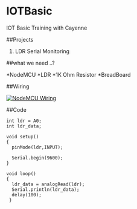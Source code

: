 # IOTBasic 
IOT Basic Training with Cayenne 

##Projects 

1. LDR Serial Monitoring 

##what we need ..?

*NodeMCU
*LDR
*1K Ohm Resistor 
*BreadBoard

##Wiring 

[![NodeMCU Wiring](https)](Wiring )

##Code

```
int ldr = A0;
int ldr_data;

void setup() 
{
  pinMode(ldr,INPUT);
  
  Serial.begin(9600);
}

void loop()
{
  ldr_data = analogRead(ldr);
  Serial.println(ldr_data);
  delay(100);
 }
```

